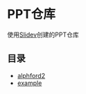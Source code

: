 # PPT仓库

使用[Slidev](https://github.com/slidevjs/slidev)创建的PPT仓库


## 目录

<!-- start -->

- [alphford2]('https://open17.github.io/slides/alphford2')  
- [example]('https://open17.github.io/slides/example')  

<!-- end -->
